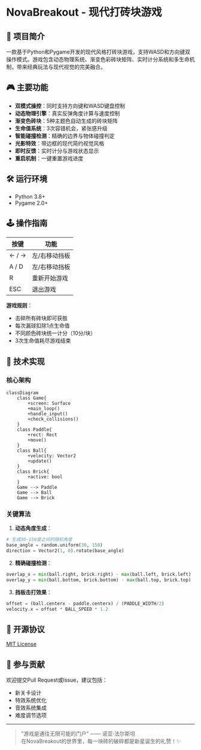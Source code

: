 # NovaBreakout - 现代打砖块游戏

## 📖 项目简介
一款基于Python和Pygame开发的现代风格打砖块游戏，支持WASD和方向键双操作模式。游戏包含动态物理系统、渐变色彩砖块矩阵、实时计分系统和多生命机制，带来经典玩法与现代视觉的完美融合。

## 🎮 主要功能
- **双模式操控**：同时支持方向键和WASD键盘控制
- **动态物理引擎**：真实反弹角度计算与速度控制
- **渐变色砖块**：5种主题色自动生成的砖块矩阵
- **生命值系统**：3次容错机会，紧张感升级
- **智能碰撞检测**：精确的边界与物体碰撞判定
- **光影特效**：带边框的现代简约视觉风格
- **即时反馈**：实时计分与游戏状态显示
- **重启机制**：一键重置游戏进度

## 🛠️ 运行环境
- Python 3.8+
- Pygame 2.0+

## 🕹️ 操作指南
| 按键 | 功能 |
|------|------|
| ← / → | 左/右移动挡板 |
| A / D | 左/右移动挡板 |
| R     | 重新开始游戏 |
| ESC   | 退出游戏 |

**游戏规则**：
- 击碎所有砖块即可获胜
- 每次漏球扣除1点生命值
- 不同颜色砖块统一计分（10分/块）
- 3次生命值耗尽游戏结束

## 📐 技术实现
### 核心架构
```mermaid
classDiagram
    class Game{
        +screen: Surface
        +main_loop()
        +handle_input()
        +check_collisions()
    }
    class Paddle{
        +rect: Rect
        +move()
    }
    class Ball{
        +velocity: Vector2
        +update()
    }
    class Brick{
        +active: bool
    }
    Game --> Paddle
    Game --> Ball
    Game --> Brick
```

### 关键算法
1. **动态角度生成**：
```python
# 生成30-150度之间的随机角度
base_angle = random.uniform(30, 150)
direction = Vector2(1, 0).rotate(base_angle)
```

2. **精确碰撞检测**：
```python
overlap_x = min(ball.right, brick.right) - max(ball.left, brick.left)
overlap_y = min(ball.bottom, brick.bottom) - max(ball.top, brick.top)
```

3. **挡板击打效果**：
```python
offset = (ball.centerx - paddle.centerx) / (PADDLE_WIDTH/2)
velocity.x = offset * BALL_SPEED * 1.2
```

## 📜 开源协议
[MIT License](LICENSE)

## 🤝 参与贡献
欢迎提交Pull Request或Issue，建议包括：
- 新关卡设计
- 特效系统优化
- 音效系统集成
- 难度调节选项

---

> "游戏是通往无限可能的门户" —— 诺亚·法尔斯坦  
> 在NovaBreakout的世界里，每一块砖的破碎都是新星诞生的礼赞！✨
